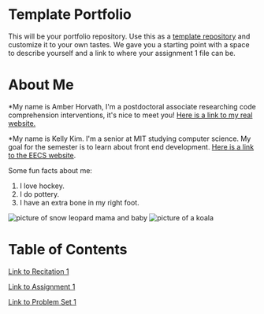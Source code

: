 # Template Portfolio
This will be your portfolio repository. Use this as a [template repository](https://docs.github.com/en/repositories/creating-and-managing-repositories/creating-a-template-repository) and customize it to your own tastes. We gave you a starting point with a space to describe yourself and a link to where your assignment 1 file can be.

# About Me
*My name is Amber Horvath, I'm a postdoctoral associate researching code comprehension interventions, it's nice to meet you! [Here is a link to my real website.](https://amberhorvath.com)

*My name is Kelly Kim. I'm a senior at MIT studying computer science. My goal for the semester is to learn about front end development. [Here is a link to the EECS website](https://www.eecs.mit.edu/).

Some fun facts about me:
1. I love hockey.
2. I do pottery.
3. I have an extra bone in my right foot.

![picture of snow leopard mama and baby](https://pbs.twimg.com/media/GzYlia3XMAAWfm4?format=jpg&name=4096x4096)
![picture of a koala](https://savethekoala.com/wp-content/uploads/2022/09/koala_phys.jpg)


# Table of Contents
[Link to Recitation 1](assignments/rec1.md)

[Link to Assignment 1](assignments/assignment1.md)

[Link to Problem Set 1](psets/pset1.md)
